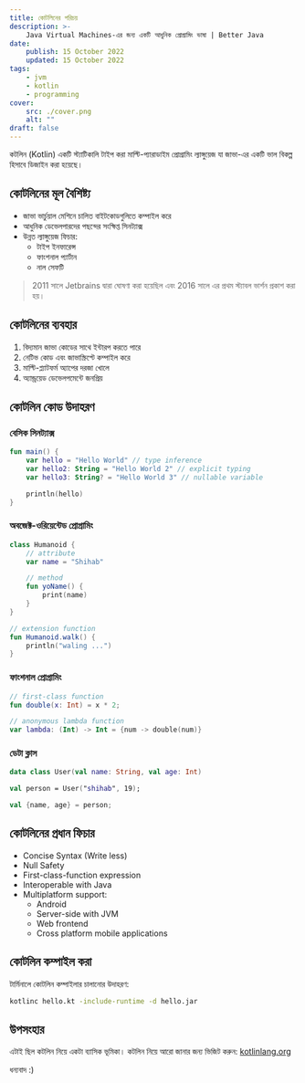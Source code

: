 ```yaml
---
title: কোটলিনের পরিচয়
description: >-
    Java Virtual Machines-এর জন্য একটি আধুনিক প্রোগ্রামিং ভাষা | Better Java
date:
    publish: 15 October 2022
    updated: 15 October 2022
tags:
    - jvm
    - kotlin
    - programming
cover:
    src: ./cover.png
    alt: ""
draft: false
---
```


কটলিন (Kotlin) একটি স্ট্যাটিকালি টাইপ করা মাল্টি-প্যারাডাইম প্রোগ্রামিং ল্যাঙ্গুয়েজ যা জাভা-এর একটি ভাল বিকল্প হিসাবে ডিজাইন করা হয়েছে।

## কোটলিনের মূল বৈশিষ্ট্য

- জাভা ভার্চুয়াল মেশিনে চালিত বাইটকোডগুলিতে কম্পাইল করে
- আধুনিক ডেভেলপারদের পছন্দের সংক্ষিপ্ত সিনট্যাক্স
- উন্নত ল্যাঙ্গুয়েজ ফিচার:
    - টাইপ ইনফারেন্স
    - ফাংশনাল প্যার্টান
    - নাল সেফটি

> 2011 সালে Jetbrains দ্বারা ঘোষণা করা হয়েছিল এবং 2016 সালে এর প্রথম স্ট্যাবল ভার্শন প্রকাশ করা হয়।

## কোটলিনের ব্যবহার

1. বিদ্যমান জাভা কোডের সাথে ইন্টারপ করতে পারে
2. নেটিভ কোড এবং জাভাস্ক্রিপ্টে কম্পাইল করে
3. মাল্টি-প্ল্যাটফর্ম অ্যাপের দরজা খোলে
4. অ্যান্ড্রয়েড ডেভেলপমেন্টে জনপ্রিয়

## কোটলিন কোড উদাহরণ

### বেসিক সিনট্যাক্স

```kotlin
fun main() {
    var hello = "Hello World" // type inference
    var hello2: String = "Hello World 2" // explicit typing
    var hello3: String? = "Hello World 3" // nullable variable

    println(hello)
}
```

### অবজেক্ট-ওরিয়েন্টেড প্রোগ্রামিং

```kotlin
class Humanoid {
    // attribute
    var name = "Shihab"

    // method
    fun yoName() {
        print(name)
    }
}

// extension function
fun Humanoid.walk() {
    println("waling ...")
}
```

### ফাংশনাল প্রোগ্রামিং

```kotlin
// first-class function
fun double(x: Int) = x * 2;

// anonymous lambda function
var lambda: (Int) -> Int = {num -> double(num)}
```

### ডেটা ক্লাস

```kotlin
data class User(val name: String, val age: Int)

val person = User("shihab", 19);

val {name, age} = person;
```

## কোটলিনের প্রধান ফিচার

- Concise Syntax (Write less)
- Null Safety
- First-class-function expression
- Interoperable with Java
- Multiplatform support:
    - Android
    - Server-side with JVM
    - Web frontend
    - Cross platform mobile applications

## কোটলিন কম্পাইল করা

টার্মিনালে কোটলিন কম্পাইলার চালানোর উদাহরণ:

```bash
kotlinc hello.kt -include-runtime -d hello.jar
```

## উপসংহার

এটাই ছিল কটলিন নিয়ে একটা ব্যাসিক ভূমিকা। কটলিন নিয়ে আরো জানার জন্য ভিজিট করুন: [kotlinlang.org](https://kotlinlang.org/)

ধন্যবাদ :)

